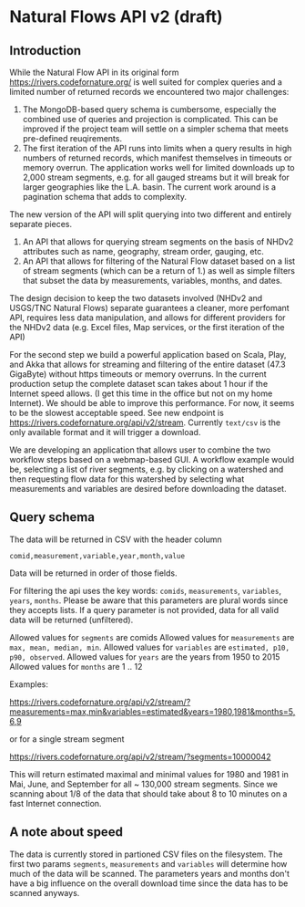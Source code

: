 # Natural Flows API v2 (draft)

## Introduction ##

While the Natural Flow API in its original form https://rivers.codefornature.org/ is well suited for complex queries and a limited number of returned records we encountered two major challenges:

1. The MongoDB-based query schema is cumbersome, especially the combined use of queries and projection is complicated. This can be improved if the project team will settle on a simpler schema that meets pre-defined reuqirements.
2. The first iteration of the API runs into limits when a query results in high numbers of returned records, which manifest themselves in timeouts or memory overrun. The application works well for limited downloads up to 2,000 stream segments, e.g. for all gauged streams but it will break for larger geographies like the L.A. basin. The current work around is a pagination schema that adds to complexity.

The new version of the API will split querying into two different and entirely separate pieces.

1. An API that allows for querying stream segments on the basis of NHDv2 attributes such as name, geography, stream order, gauging, etc. 
2. An API that allows for filtering of the Natural Flow dataset based on a list of stream segments (which can be a return of 1.) as well as simple filters that subset the data by measurements, variables, months, and dates. 

The design decision to keep the two datasets involved (NHDv2 and USGS/TNC Natural Flows) separate guarantees a cleaner, more perfomant API, requires less data manipulation, and allows for different providers for the NHDv2 data (e.g. Excel files, Map services, or the first iteration of the API)

For the second step we build a powerful application based on Scala, Play, and Akka that allows for streaming and filtering of the entire dataset (47.3 GigaByte) without https timeouts or memory overruns. In the current production setup the complete dataset scan takes about 1 hour if the Internet speed allows. (I get this time in the office but not on my home Internet). We should be able to improve this performance. For now, it seems to be the slowest acceptable speed. See new endpoint is https://rivers.codefornature.org/api/v2/stream. Currently ```text/csv``` is the only available format and it will trigger a download.

We are developing an application that allows user to combine the two workflow steps based on a webmap-based GUI. A workflow example would be, selecting a list of river segments, e.g. by clicking on a watershed and then requesting flow data for this watershed by selecting what measurements and variables are desired before downloading the dataset.

## Query schema ##

The data will be returned in CSV with the header column

```
comid,measurement,variable,year,month,value
```

Data will be returned in order of those fields. 


For filtering the api uses the key words: ```comids```, ```measurements```, ```variables```, ```years```, ```months```. Please be aware that this parameters are plural words since they accepts lists. If a query parameter is not provided, data for all valid data will be returned (unfiltered). 

Allowed values for ```segments``` are comids
Allowed values for ```measurements``` are ```max, mean, median, min```.
Allowed values for ```variables``` are ```estimated, p10, p90, observed```.
Allowed values for ```years``` are the years from 1950 to 2015
Allowed values for ```months``` are 1 .. 12

Examples:

https://rivers.codefornature.org/api/v2/stream/?measurements=max,min&variables=estimated&years=1980,1981&months=5,6,9

or for a single stream segment

https://rivers.codefornature.org/api/v2/stream/?segments=10000042

This will return estimated maximal and minimal values for 1980 and 1981 in Mai, June, and September for all ~ 130,000 stream segments. Since we scanning about 1/8 of the data that should take about 8 to 10 minutes on a fast Internet connection. 

## A note about speed ##

The data is currently stored in partioned CSV files on the filesystem. The first two params ```segments```, ```measurements``` and ```variables``` will determine how much of the data will be scanned. The parameters years and months don't have a big influence on the overall download time since the data has to be scanned anyways.


